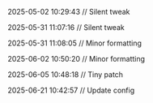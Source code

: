 ﻿
2025-05-02 10:29:43 // Silent tweak

2025-05-31 11:07:16 // Silent tweak

2025-05-31 11:08:05 // Minor formatting

2025-06-02 10:50:20 // Minor formatting

2025-06-05 10:48:18 // Tiny patch

2025-06-21 10:42:57 // Update config
